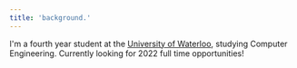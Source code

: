 ```yaml
---
title: 'background.'
---
```


I'm a fourth year student at the [University of Waterloo](https://www.uwaterloo.ca/), studying Computer Engineering.
Currently looking for 2022 full time opportunities!

